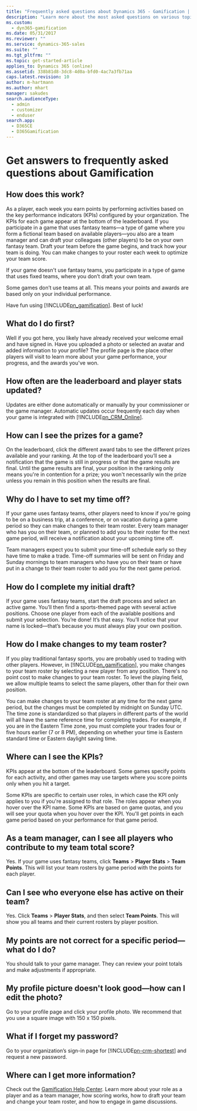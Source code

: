 ```yaml
---
title: "Frequently asked questions about Dynamics 365 - Gamification | Microsoft Docs"
description: "Learn more about the most asked questions on various topics and features in Dynamics 365 – Gamification."
ms.custom: 
  - dyn365-gamification
ms.date: 05/31/2017
ms.reviewer: ""
ms.service: dynamics-365-sales
ms.suite: ""
ms.tgt_pltfrm: ""
ms.topic: get-started-article
applies_to: Dynamics 365 (online)
ms.assetid: 338b81d8-3dc8-4d0a-bfd0-4ac7a3fb71aa
caps.latest.revision: 10
author: m-hartmann
ms.author: mhart
manager: sakudes
search.audienceType: 
  - admin
  - customizer
  - enduser
search.app: 
  - D365CE
  - D365Gamification
---
```

# Get answers to frequently asked questions about Gamification

## How does this work?

 As a player, each week you earn points by performing activities based on the key performance indicators (KPIs) configured by your organization. The KPIs for each game appear at the bottom of the leaderboard. If you participate in a game that uses fantasy teams&mdash;a type of game where you form a fictional team based on available players&mdash;you also are a team manager and can draft your colleagues (other players) to be on your own fantasy team. Draft your team before the game begins, and track how your team is doing. You can make changes to your roster each week to optimize your team score.  
  
 If your game doesn't use fantasy teams, you participate in a type of game that uses fixed teams, where you don’t draft your own team.  
  
 Some games don’t use teams at all. This means your points and awards are based only on your individual performance.  
  
 Have fun using [!INCLUDE[pn_gamification](../includes/pn-gamification.md)]. Best of luck!  
  
## What do I do first?

 Well if you got here, you likely have already received your welcome email and have signed in. Have you uploaded a photo or selected an avatar and added information to your profile? The profile page is the place other players will visit to learn more about your game performance, your progress, and the awards you've won.  
  
## How often are the leaderboard and player stats updated?

 Updates are either done automatically or manually by your commissioner or the game manager. Automatic updates occur frequently each day when your game is integrated with [!INCLUDE[pn_CRM_Online](../includes/pn-crm-online.md)].  
  
## How can I see the prizes for a game?

 On the leaderboard, click the different award tabs to see the different prizes available and your ranking. At the top of the leaderboard you’ll see a notification that the game is still in progress or that the game results are final. Until the game results are final, your position in the ranking only means you're in contention for a prize; you won't necessarily win the prize unless you remain in this position when the results are final.  
  
## Why do I have to set my time off?

 If your game uses fantasy teams, other players need to know if you're going to be on a business trip, at a conference, or on vacation during a game period so they can make changes to their team roster. Every team manager who has you on their team, or planned to add you to their roster for the next game period, will receive a notification about your upcoming time off.  
  
 Team managers expect you to submit your time-off schedule early so they have time to make a trade. Time-off summaries will be sent on Friday and Sunday mornings to team managers who have you on their team or have put in a change to their team roster to add you for the next game period.  
  
## How do I complete my initial draft?

 If your game uses fantasy teams, start the draft process and select an active game. You’ll then find a sports-themed page with several active positions. Choose one player from each of the available positions and submit your selection. You’re done! It’s that easy. You’ll notice that your name is locked—that’s because you must always play your own position.  
  
## How do I make changes to my team roster?

 If you play traditional fantasy sports, you are probably used to trading with other players. However, in [!INCLUDE[pn_gamification](../includes/pn-gamification.md)], you make changes to your team roster by selecting a new player from any position. There's no point cost to make changes to your team roster. To level the playing field, we allow multiple teams to select the same players, other than for their own position.  
  
 You can make changes to your team roster at any time for the next game period, but the changes must be completed by midnight on Sunday UTC. The time zone is standardized so that players in different parts of the world will all have the same reference time for completing trades. For example, if you are in the Eastern Time zone, you must complete your trades four or five hours earlier (7 or 8 PM), depending on whether your time is Eastern standard time or Eastern daylight saving time.  
  
## Where can I see the KPIs?

 KPIs appear at the bottom of the leaderboard. Some games specify points for each activity, and other games may use targets where you score points only when you hit a target.  
  
 Some KPIs are specific to certain user roles, in which case the KPI only applies to you if you're assigned to that role. The roles appear when you hover over the KPI name. Some KPIs are based on game quotas, and you will see your quota when you hover over the KPI. You'll get points in each game period based on your performance for that game period.  
  
## As a team manager, can I see all players who contribute to my team total score?

 Yes. If your game uses fantasy teams, click **Teams** > **Player Stats** > **Team Points**. This will list your team rosters by game period with the points for each player.  
  
## Can I see who everyone else has active on their team?

 Yes. Click **Teams** > **Player Stats**, and then select **Team Points**. This will show you all teams and their current rosters by player position.  
  
## My points are not correct for a specific period—what do I do?

 You should talk to your game manager. They can review your point totals and make adjustments if appropriate.  
  
## My profile picture doesn't look good—how can I edit the photo?

 Go to your profile page and click your profile photo. We recommend that you use a square image with 150 x 150 pixels.  
  
## What if I forget my password?

 Go to your organization’s sign-in page for [!INCLUDE[pn-crm-shortest](../includes/pn-crm-2016-shortest.md)] and request a new password.  
  
## Where can I get more information?

 Check out the [Gamification Help Center](http://go.microsoft.com/fwlink/?LinkId=829236). Learn more about your role as a player and as a team manager, how scoring works, how to draft your team and change your team roster, and how to engage in game discussions.
